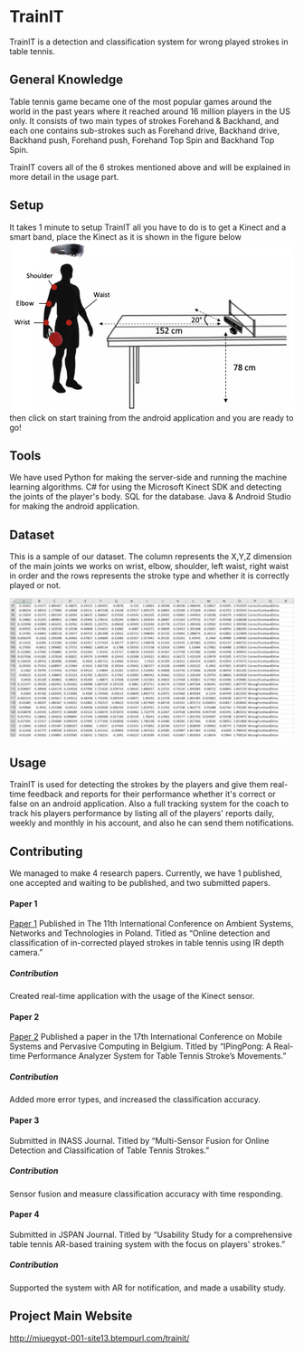# TrainIT

TrainIT is a detection and classification system for wrong played strokes in table tennis.

## General Knowledge 
Table tennis game became one of the most popular games around the world in the past years where it reached around 16 million players in the US only. 
It consists of two main types of strokes Forehand & Backhand, and each one contains sub-strokes such as Forehand drive, Backhand drive, Backhand push, Forehand push, Forehand Top Spin and Backhand Top Spin.

TrainIT covers all of the 6 strokes mentioned above and will be explained in more detail in the usage part.

## Setup

It takes 1 minute to setup TrainIT all you have to do is to get a Kinect and a smart band, place the Kinect as it is shown in the figure below ![](image30.png) then click on start training from the android application and you are ready to go!

## Tools
We have used Python for making the server-side and running the machine learning algorithms. C# for using the Microsoft Kinect SDK and detecting the joints of the player's body. SQL for the database. Java & Android Studio for making the android application.

## Dataset 
This is a sample of our dataset. The column represents the X,Y,Z dimension of the main joints we works on wrist, elbow, shoulder, left waist, right waist in order and the rows represents the stroke type and whether it is correctly played or not.

![](dataset.png)
## Usage

TrainIT is used for detecting the strokes by the players and give them real-time feedback and reports for their performance whether it's correct or false on an android application. Also a full tracking system for the coach to track his players performance by listing all of the players' reports daily, weekly and monthly in his account, and also he can send them notifications.

## Contributing

We managed to make 4 research papers. Currently, we have 1 published, one accepted and waiting to be published, and two submitted papers.

#### Paper 1
[Paper 1](*paperlink*) Published in The 11th International Conference on Ambient Systems, Networks and Technologies in Poland. Titled as “Online detection and classification of in-corrected played strokes in table tennis using IR depth camera.”
##### Contribution
Created real-time application with the usage of the Kinect sensor.

#### Paper 2
[Paper 2](https://google.com) Published a paper in the 17th International Conference on Mobile Systems and Pervasive Computing in Belgium. Titled by “IPingPong: A Real-time Performance Analyzer System for Table Tennis Stroke’s Movements.”
##### Contribution
Added more error types, and increased the classification accuracy.

#### Paper 3

Submitted in INASS Journal. Titled by “Multi-Sensor Fusion for Online Detection and Classification of Table Tennis Strokes.”
##### Contribution
Sensor fusion and measure classification accuracy with time responding.
#### Paper 4
Submitted in JSPAN Journal. Titled by “Usability Study for a comprehensive table tennis AR-based training system with the focus on players' strokes.” 
##### Contribution
Supported the system with AR for notification, and made a usability study.

## Project Main Website
http://miuegypt-001-site13.btempurl.com/trainit/
